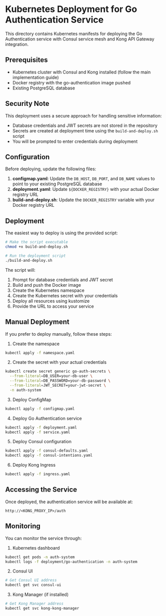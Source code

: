 # Kubernetes Deployment for Go Authentication Service

This directory contains Kubernetes manifests for deploying the Go Authentication service with Consul service mesh and Kong API Gateway integration.

## Prerequisites

- Kubernetes cluster with Consul and Kong installed (follow the main implementation guide)
- Docker registry with the go-authentication image pushed
- Existing PostgreSQL database

## Security Note

This deployment uses a secure approach for handling sensitive information:

- Database credentials and JWT secrets are not stored in the repository
- Secrets are created at deployment time using the `build-and-deploy.sh` script
- You will be prompted to enter credentials during deployment

## Configuration

Before deploying, update the following files:

1. **configmap.yaml**: Update the `DB_HOST`, `DB_PORT`, and `DB_NAME` values to point to your existing PostgreSQL database
2. **deployment.yaml**: Update `${DOCKER_REGISTRY}` with your actual Docker registry URL
3. **build-and-deploy.sh**: Update the `DOCKER_REGISTRY` variable with your Docker registry URL

## Deployment

The easiest way to deploy is using the provided script:

```bash
# Make the script executable
chmod +x build-and-deploy.sh

# Run the deployment script
./build-and-deploy.sh
```

The script will:

1. Prompt for database credentials and JWT secret
2. Build and push the Docker image
3. Create the Kubernetes namespace
4. Create the Kubernetes secret with your credentials
5. Deploy all resources using kustomize
6. Provide the URL to access your service

## Manual Deployment

If you prefer to deploy manually, follow these steps:

1. Create the namespace

```bash
kubectl apply -f namespace.yaml
```

2. Create the secret with your actual credentials

```bash
kubectl create secret generic go-auth-secrets \
  --from-literal=DB_USER=your-db-user \
  --from-literal=DB_PASSWORD=your-db-password \
  --from-literal=JWT_SECRET=your-jwt-secret \
  -n auth-system
```

3. Deploy ConfigMap

```bash
kubectl apply -f configmap.yaml
```

4. Deploy Go Authentication service

```bash
kubectl apply -f deployment.yaml
kubectl apply -f service.yaml
```

5. Deploy Consul configuration

```bash
kubectl apply -f consul-defaults.yaml
kubectl apply -f consul-intentions.yaml
```

6. Deploy Kong Ingress

```bash
kubectl apply -f ingress.yaml
```

## Accessing the Service

Once deployed, the authentication service will be available at:

```
http://<KONG_PROXY_IP>/auth
```

## Monitoring

You can monitor the service through:

1. Kubernetes dashboard

```bash
kubectl get pods -n auth-system
kubectl logs -f deployment/go-authentication -n auth-system
```

2. Consul UI

```bash
# Get Consul UI address
kubectl get svc consul-ui
```

3. Kong Manager (if installed)

```bash
# Get Kong Manager address
kubectl get svc kong-kong-manager
```
